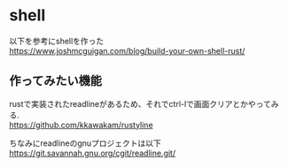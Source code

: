# shell
以下を参考にshellを作った  
https://www.joshmcguigan.com/blog/build-your-own-shell-rust/

## 作ってみたい機能
rustで実装されたreadlineがあるため、それでctrl-lで画面クリアとかやってみる.   
https://github.com/kkawakam/rustyline  
   
ちなみにreadlineのgnuプロジェクトは以下  
https://git.savannah.gnu.org/cgit/readline.git/